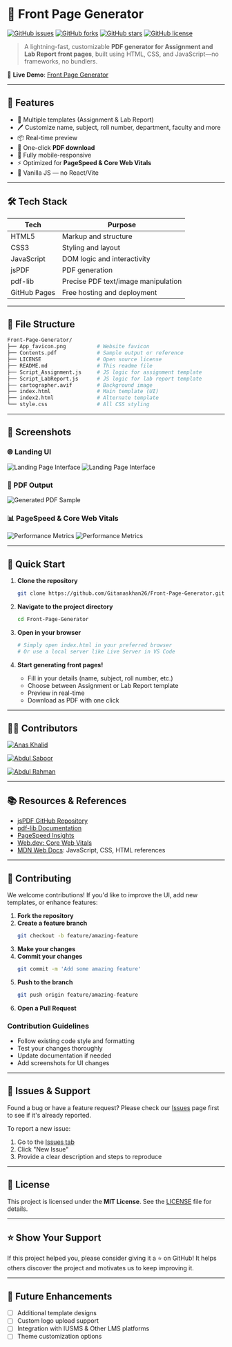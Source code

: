 # 🧾 Front Page Generator

[![GitHub issues](https://img.shields.io/github/issues/Gitanaskhan26/Front-Page-Generator)](https://github.com/Gitanaskhan26/Front-Page-Generator/issues)
[![GitHub forks](https://img.shields.io/github/forks/Gitanaskhan26/Front-Page-Generator)](https://github.com/Gitanaskhan26/Front-Page-Generator/network)
[![GitHub stars](https://img.shields.io/github/stars/Gitanaskhan26/Front-Page-Generator)](https://github.com/Gitanaskhan26/Front-Page-Generator/stargazers)
[![GitHub license](https://img.shields.io/github/license/Gitanaskhan26/Front-Page-Generator)](LICENSE)

> A lightning-fast, customizable **PDF generator for Assignment and Lab Report front pages**, built using HTML, CSS, and JavaScript—no frameworks, no bundlers.

🔗 **Live Demo**: [Front Page Generator](https://gitanaskhan26.github.io/Front-Page-Generator/)

---

## 🚀 Features

- 📄 Multiple templates (Assignment & Lab Report)
- 🖊️ Customize name, subject, roll number, department, faculty and more
- 📦 Real-time preview
- 🧾 One-click **PDF download**
- 📱 Fully mobile-responsive
- ⚡ Optimized for **PageSpeed & Core Web Vitals**
- 🎯 Vanilla JS — no React/Vite

---

## 🛠️ Tech Stack

| Tech       | Purpose                                    |
|------------|--------------------------------------------|
| HTML5      | Markup and structure                       |
| CSS3       | Styling and layout                         |
| JavaScript | DOM logic and interactivity                |
| jsPDF      | PDF generation                             |
| pdf-lib    | Precise PDF text/image manipulation        |
| GitHub Pages | Free hosting and deployment              |

---

## 📁 File Structure

```bash
Front-Page-Generator/
├── App_favicon.png          # Website favicon
├── Contents.pdf             # Sample output or reference
├── LICENSE                  # Open source license
├── README.md                # This readme file
├── Script_Assignment.js     # JS logic for assignment template
├── Script_LabReport.js      # JS logic for lab report template
├── cartographer.avif        # Background image
├── index.html               # Main template (UI)
├── index2.html              # Alternate template
└── style.css                # All CSS styling
```

---

## 📸 Screenshots

### 🌐 Landing UI
![Landing Page Interface](Screenshots/assignmentGenpageScreenshot.jpeg)     ![Landing Page Interface](Screenshots/labReportPageScreenshot.jpeg)


### 🧾 PDF Output
![Generated PDF Sample](Screenshots/samplePdfScreenshot.jpeg)

### 📊 PageSpeed & Core Web Vitals
![Performance Metrics](Screenshots/ScreenshotDesktop.png)
![Performance Metrics](Screenshots/ScreenshotMobile.png)

---

## 🚀 Quick Start

1. **Clone the repository**
   ```bash
   git clone https://github.com/Gitanaskhan26/Front-Page-Generator.git
   ```

2. **Navigate to the project directory**
   ```bash
   cd Front-Page-Generator
   ```

3. **Open in your browser**
   ```bash
   # Simply open index.html in your preferred browser
   # Or use a local server like Live Server in VS Code
   ```

4. **Start generating front pages!**
   - Fill in your details (name, subject, roll number, etc.)
   - Choose between Assignment or Lab Report template
   - Preview in real-time
   - Download as PDF with one click

---

## 👨‍💻 Contributors

[![Anas Khalid](https://img.shields.io/badge/Anas%20Khalid-UI%2FUX%20Designer%20%26%20Performance%20Engineer-blue?style=for-the-badge&logo=github)](https://github.com/Gitanaskhan26)

 [![Abdul Saboor](https://img.shields.io/badge/Abdul%20Saboor-Backend%20Logic%20Developer-green?style=for-the-badge&logo=github)](https://github.com/saboorium)

[![Abdul Rahman](https://img.shields.io/badge/Abdul%20Rahman-Frontend%20Structure%20Architect-orange?style=for-the-badge&logo=github)](https://github.com/abdul-rahman-1)

---

## 📚 Resources & References

- [jsPDF GitHub Repository](https://github.com/parallax/jsPDF)
- [pdf-lib Documentation](https://pdf-lib.js.org/)
- [PageSpeed Insights](https://pagespeed.web.dev/)
- [Web.dev: Core Web Vitals](https://web.dev/vitals/)
- [MDN Web Docs](https://developer.mozilla.org/): JavaScript, CSS, HTML references

---

## 🤝 Contributing

We welcome contributions! If you'd like to improve the UI, add new templates, or enhance features:

1. **Fork the repository**
2. **Create a feature branch**
   ```bash
   git checkout -b feature/amazing-feature
   ```
3. **Make your changes**
4. **Commit your changes**
   ```bash
   git commit -m 'Add some amazing feature'
   ```
5. **Push to the branch**
   ```bash
   git push origin feature/amazing-feature
   ```
6. **Open a Pull Request**

### Contribution Guidelines
- Follow existing code style and formatting
- Test your changes thoroughly
- Update documentation if needed
- Add screenshots for UI changes

---

## 🐛 Issues & Support

Found a bug or have a feature request? Please check our [Issues](https://github.com/Gitanaskhan26/Front-Page-Generator/issues) page first to see if it's already reported.

To report a new issue:
1. Go to the [Issues tab](https://github.com/Gitanaskhan26/Front-Page-Generator/issues)
2. Click "New Issue"
3. Provide a clear description and steps to reproduce

---

## 📄 License

This project is licensed under the **MIT License**. See the [LICENSE](LICENSE) file for details.

---

## ⭐ Show Your Support

If this project helped you, please consider giving it a ⭐ on GitHub! It helps others discover the project and motivates us to keep improving it.

---

## 🔮 Future Enhancements

- [ ] Additional template designs
- [ ] Custom logo upload support
- [ ] Integration with IUSMS & Other LMS platforms
- [ ] Theme customization options
